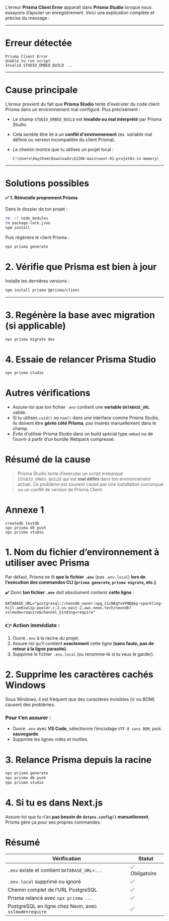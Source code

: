 L’erreur **Prisma Client Error**  apparaît dans **Prisma Studio** lorsque nous essayons d’ajouter un enregistrement. Voici une explication complète et précise du message :

---

# **Erreur détectée**

```
Prisma Client Error
Unable to run script
Invalid STUDIO_EMBED_BUILD ...
```

---

# **Cause principale**

L’erreur provient du fait que **Prisma Studio** tente d'exécuter du code client Prisma dans un environnement mal configuré. Plus précisément :

* Le champ `STUDIO_EMBED_BUILD` est **invalide ou mal interprété** par Prisma Studio.
* Cela semble être lié à un **conflit d'environnement** (ex. variable mal définie ou version incompatible du client Prisma).
* Le chemin montre que tu utilises un projet local :

  ```
  C:\Users\Haythem\Downloads\G1266-main\next-01-projet01-in-memory\
  ```

---

# **Solutions possibles**

#### ✅ 1. Réinstalle proprement Prisma

Dans le dossier de ton projet :

```bash
rm -rf node_modules
rm package-lock.json
npm install
```

Puis régénère le client Prisma :

```bash
npx prisma generate
```



# 2. Vérifie que Prisma est bien à jour

Installe les dernières versions :

```bash
npm install prisma @prisma/client
```

---

# 3. Regénère la base avec migration (si applicable)

```bash
npx prisma migrate dev
```


# 4. Essaie de relancer Prisma Studio

```bash
npx prisma studio
```


# Autres vérifications

* Assure-toi que ton fichier `.env` contient une **variable `DATABASE_URL`** valide.
* Si tu utilises `cuid()` ou `now()` dans une interface comme Prisma Studio, ils doivent être **gérés côté Prisma**, pas insérés manuellement dans le champ.
* Évite d'utiliser Prisma Studio dans un build spécial type `embed` ou de l’ouvrir à partir d’un bundle Webpack compressé.


# Résumé de la cause

> Prisma Studio tente d’exécuter un script embarqué (`STUDIO_EMBED_BUILD`) qui est **mal défini** dans ton environnement actuel. Ce problème est souvent causé par une installation corrompue ou un conflit de version de Prisma Client.



# Annexe 1

```env
createdb testdb
npx prisma db push
npx prisma studio
```


# 1. **Nom du fichier d’environnement à utiliser avec Prisma**

Par défaut, Prisma ne lit **que le fichier `.env`** (pas `.env.local`) **lors de l’exécution des commandes CLI (`prisma generate`, `prisma migrate`, etc.)**.

✔️ Donc **ton fichier `.env`** doit absolument contenir **cette ligne** :

```env
DATABASE_URL="postgresql://neondb_owner:npg_z1cN6qYxVFMB@ep-sparkling-hill-ae6xwlzp-pooler.c-2.us-east-2.aws.neon.tech/neondb?sslmode=require&channel_binding=require"
```

### 👉 **Action immédiate :**

1. Ouvre `.env` à la racine du projet.
2. Assure-toi qu’il contient **exactement** cette ligne **(sans faute, pas de retour à la ligne parasite)**.
3. Supprime le fichier `.env.local` (ou renomme-le si tu veux le garder).



# 2. **Supprime les caractères cachés Windows**

Sous Windows, il est fréquent que des caractères invisibles (\r ou BOM) causent des problèmes.

### Pour t’en assurer :

* Ouvre `.env` avec **VS Code**, sélectionne l’encodage `UTF-8 sans BOM`, puis **sauvegarde**.
* Supprime les lignes vides et inutiles.


# 3. **Relance Prisma depuis la racine**

```bash
npx prisma generate
npx prisma db push
npx prisma studio
```



# 4. **Si tu es dans Next.js**

Assure-toi que tu n’as **pas besoin de `dotenv.config()` manuellement**, Prisma gère ça pour ses propres commandes.



# Résumé

| Vérification                                          | Statut        |
| ----------------------------------------------------- | ------------- |
| `.env` existe et contient `DATABASE_URL=...`          | ✅ Obligatoire |
| `.env.local` supprimé ou ignoré                       | ✅             |
| Chemin complet de l’URL PostgreSQL                    | ✅             |
| Prisma relancé avec `npx prisma ...`                  | ✅             |
| PostgreSQL en ligne chez Neon, avec `sslmode=require` | ✅             |


